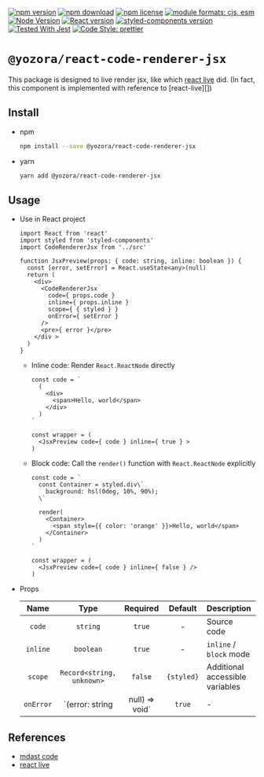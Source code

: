 [![npm version](https://img.shields.io/npm/v/@yozora/react-code-renderer-jsx.svg)](https://www.npmjs.com/package/@yozora/react-code-renderer-jsx)
[![npm download](https://img.shields.io/npm/dm/@yozora/react-code-renderer-jsx.svg)](https://www.npmjs.com/package/@yozora/react-code-renderer-jsx)
[![npm license](https://img.shields.io/npm/l/@yozora/react-code-renderer-jsx.svg)](https://www.npmjs.com/package/@yozora/react-code-renderer-jsx)
[![module formats: cjs, esm](https://img.shields.io/badge/module_formats-cjs%2C%20esm-green.svg)](#install)
[![Node Version](https://img.shields.io/node/v/@yozora/react-code-renderer-jsx)](https://github.com/nodejs/node)
[![React version](https://img.shields.io/npm/dependency-version/@yozora/react-code-renderer-jsx/peer/react)](https://github.com/facebook/react)
[![styled-components version](https://img.shields.io/npm/dependency-version/@yozora/react-code-renderer-jsx/peer/styled-components)](https://github.com/styled-components/styled-components)
[![Tested With Jest](https://img.shields.io/badge/tested_with-jest-9c465e.svg)](https://github.com/facebook/jest)
[![Code Style: prettier](https://img.shields.io/badge/code_style-prettier-ff69b4.svg?style=flat-square)](https://github.com/prettier/prettier)


# `@yozora/react-code-renderer-jsx`

This package is designed to live render jsx, like which [react live][] did. (In fact,
this component is implemented with reference to [react-live][])


## Install

* npm

  ```bash
  npm install --save @yozora/react-code-renderer-jsx
  ```

* yarn

  ```bash
  yarn add @yozora/react-code-renderer-jsx
  ```

## Usage
  * Use in React project

    ```tsx
    import React from 'react'
    import styled from 'styled-components'
    import CodeRendererJsx from '../src'

    function JsxPreview(props: { code: string, inline: boolean }) {
      const [error, setError] = React.useState<any>(null)
      return (
        <div>
          <CodeRendererJsx
            code={ props.code }
            inline={ props.inline }
            scope={ { styled } }
            onError={ setError }
          />
          <pre>{ error }</pre>
        </div >
      )
    }
    ```

    - Inline code: Render `React.ReactNode` directly

      ```tsx
      const code = `
        (
          <div>
            <span>Hello, world</span>
          </div>
        )
      `

      const wrapper = (
        <JsxPreview code={ code } inline={ true } >
      )
      ```

    - Block code: Call the `render()` function with `React.ReactNode` explicitly

      ```tsx
      const code = `
        const Container = styled.div\`
          background: hsl(0deg, 10%, 90%);
        \`

        render(
          <Container>
            <span style={{ color: 'orange' }}>Hello, world</span>
          </Container>
        )
      `

      const wrapper = (
        <JsxPreview code={ code } inline={ false } />
      )
      ```

  * Props

     Name       | Type                              | Required  | Default     | Description
    :----------:|:---------------------------------:|:---------:|:-----------:|:-------------
     `code`     | `string`                          | `true`    | -           | Source code
     `inline`   | `boolean`                         | `true`    | -           | `inline` / `block` mode
     `scope`    | `Record<string, unknown>`         | `false`   | `{styled}`  | Additional accessible variables
     `onError`  | `(error: string | null) => void`  | `true`    | -           | Error callback


## References

  - [mdast code][]
  - [react live][]

[mdast code]: https://github.com/syntax-tree/mdast#code
[react live]: https://github.com/FormidableLabs/react-live
